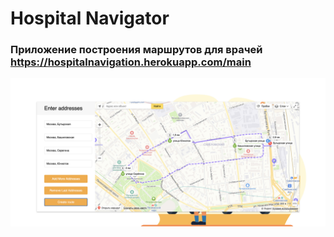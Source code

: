 # Hospital Navigator

### Приложение построения маршрутов для врачей https://hospitalnavigation.herokuapp.com/main

![](routes.png )

